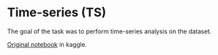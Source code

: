 # Time-series (TS)

The goal of the task was to perform time-series analysis on the dataset.

[Original notebook](https://www.kaggle.com/code/anaterovic/mn-0036517166-time-series-ts) in kaggle.
